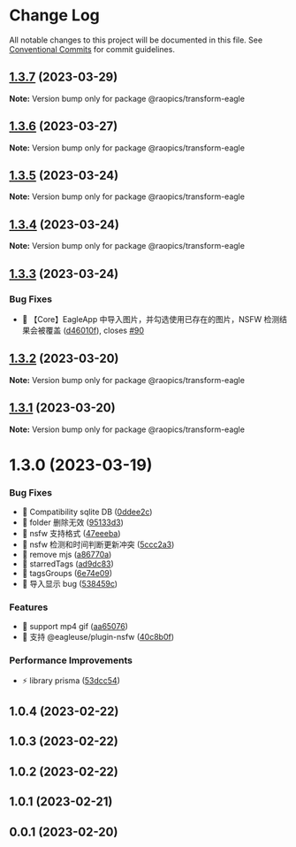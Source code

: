 # Change Log

All notable changes to this project will be documented in this file.
See [Conventional Commits](https://conventionalcommits.org) for commit guidelines.

## [1.3.7](https://github.com/rao-pics/core/compare/@raopics/transform-eagle@1.3.6...@raopics/transform-eagle@1.3.7) (2023-03-29)

**Note:** Version bump only for package @raopics/transform-eagle

## [1.3.6](https://github.com/rao-pics/core/compare/@raopics/transform-eagle@1.3.5...@raopics/transform-eagle@1.3.6) (2023-03-27)

**Note:** Version bump only for package @raopics/transform-eagle

## [1.3.5](https://github.com/rao-pics/core/compare/@raopics/transform-eagle@1.3.4...@raopics/transform-eagle@1.3.5) (2023-03-24)

**Note:** Version bump only for package @raopics/transform-eagle

## [1.3.4](https://github.com/rao-pics/core/compare/@raopics/transform-eagle@1.3.3...@raopics/transform-eagle@1.3.4) (2023-03-24)

**Note:** Version bump only for package @raopics/transform-eagle

## [1.3.3](https://github.com/rao-pics/core/compare/@raopics/transform-eagle@1.3.2...@raopics/transform-eagle@1.3.3) (2023-03-24)

### Bug Fixes

- 🐛 【Core】EagleApp 中导入图片，并勾选使用已存在的图片，NSFW 检测结果会被覆盖 ([d46010f](https://github.com/rao-pics/core/commit/d46010f3ff20101c108166dabf263bd89fe8933c)), closes [#90](https://github.com/rao-pics/core/issues/90)

## [1.3.2](https://github.com/rao-pics/core/compare/@raopics/transform-eagle@1.3.1...@raopics/transform-eagle@1.3.2) (2023-03-20)

**Note:** Version bump only for package @raopics/transform-eagle

## [1.3.1](https://github.com/rao-pics/core/compare/@raopics/transform-eagle@1.3.0...@raopics/transform-eagle@1.3.1) (2023-03-20)

**Note:** Version bump only for package @raopics/transform-eagle

# 1.3.0 (2023-03-19)

### Bug Fixes

- 🐛 Compatibility sqlite DB ([0ddee2c](https://github.com/rao-pics/core/commit/0ddee2c67feda522d7d13b4b1c68c354f8a9515e))
- 🐛 folder 删除无效 ([95133d3](https://github.com/rao-pics/core/commit/95133d3d2d5a283d4966c926abcc5e32a170ff1d))
- 🐛 nsfw 支持格式 ([47eeeba](https://github.com/rao-pics/core/commit/47eeeba5f6fc16474cb055d8139787d249863a30))
- 🐛 nsfw 检测和时间判断更新冲突 ([5ccc2a3](https://github.com/rao-pics/core/commit/5ccc2a3b161a3e81475c1818c3ed3758d4c2f760))
- 🐛 remove mjs ([a86770a](https://github.com/rao-pics/core/commit/a86770a9403645710b89c770e6211978fccae351))
- 🐛 starredTags ([ad9dc83](https://github.com/rao-pics/core/commit/ad9dc83a1ab0d7608606bdcc8bc3cbb117e0d855))
- 🐛 tagsGroups ([6e74e09](https://github.com/rao-pics/core/commit/6e74e0974d324155007bfa851c05a40957802763))
- 🐛 导入显示 bug ([538459c](https://github.com/rao-pics/core/commit/538459c96b2eebca19c54c37723b47e94bf5d853))

### Features

- 🎸 support mp4 gif ([aa65076](https://github.com/rao-pics/core/commit/aa65076d66eb46c605b5d95a0ab729b790793f32))
- 🎸 支持 @eagleuse/plugin-nsfw ([40c8b0f](https://github.com/rao-pics/core/commit/40c8b0fba49c5a79b28b4da2a22265bdef3514cb))

### Performance Improvements

- ⚡️ library prisma ([53dcc54](https://github.com/rao-pics/core/commit/53dcc54bd1490010f543de034a2e9528ecffe471))

## 1.0.4 (2023-02-22)

## 1.0.3 (2023-02-22)

## 1.0.2 (2023-02-22)

## 1.0.1 (2023-02-21)

## 0.0.1 (2023-02-20)
